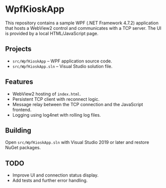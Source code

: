 # WpfKioskApp

This repository contains a sample WPF (.NET Framework 4.7.2) application that hosts a WebView2 control and communicates with a TCP server. The UI is provided by a local HTML/JavaScript page.

## Projects

- `src/WpfKioskApp` – WPF application source code.
- `src/WpfKioskApp.sln` – Visual Studio solution file.

## Features

- WebView2 hosting of `index.html`.
- Persistent TCP client with reconnect logic.
- Message relay between the TCP connection and the JavaScript frontend.
- Logging using log4net with rolling log files.

## Building

Open `src/WpfKioskApp.sln` with Visual Studio 2019 or later and restore NuGet packages.

## TODO

- Improve UI and connection status display.
- Add tests and further error handling.
